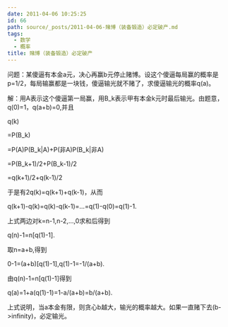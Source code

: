 ```yaml
---
date: 2011-04-06 10:25:25
id: 66
path: source/_posts/2011-04-06-赌博（装备锻造）必定破产.md
tags:
  - 数学
  - 概率
title: 赌博（装备锻造）必定破产
---
```


问题：某傻逼有本金a元，决心再赢b元停止赌博。设这个傻逼每局赢的概率是p=1/2，每局输赢都是一块钱，傻逼输光就不赌了，求傻逼输光的概率q(a)。

解：用A表示这个傻逼第一局赢，用B_k表示甲有本金k元时最后输光。由题意，q(0)=1，q(a+b)=0,并且

q(k)

=P(B_k)

=P(A)P(B_k|A)+P(非A)P(B_k|非A)

=P(B_k+1)/2+P(B_k-1)/2

=q(k+1)/2+q(k-1)/2

于是有2q(k)=q(k+1)+q(k-1)，从而

q(k+1)-q(k)=q(k)-q(k-1)=…=q(1)-q(0)=q(1)-1.

上式两边对k=n-1,n-2,…,0求和后得到

q(n)-1=n[q(1)-1].

取n=a+b,得到

0-1=(a+b)[q(1)-1],q(1)-1=-1/(a+b).

由q(n)-1=n[q(1)-1]得到

q(a)=1+a(q(1)-1)=1-a/(a+b)=b/(a+b).

上式说明，当a本金有限，则贪心b越大，输光的概率越大。如果一直赌下去(b->infinity)，必定输光。